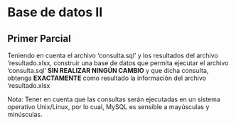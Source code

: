 # Base de datos II 
## Primer Parcial

Teniendo en cuenta el archivo ‘consulta.sql’ y los resultados del archivo ‘resultado.xlsx, construir una base de datos que permita ejecutar el archivo ‘consulta.sql’ **SIN REALIZAR NINGÚN CAMBIO** y que dicha consulta, obtenga **EXACTAMENTE** como resultado la información del archivo ‘resultado.xlsx

Nota: Tener en cuenta que las consultas serán ejecutadas en un sistema operativo Unix/Linux, por lo cual, MySQL es sensible a mayúsculas y minúsculas.